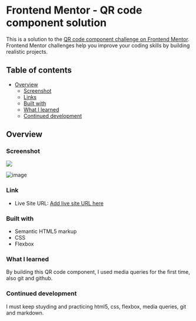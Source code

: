 # Frontend Mentor - QR code component solution

This is a solution to the [QR code component challenge on Frontend Mentor](https://www.frontendmentor.io/challenges/qr-code-component-iux_sIO_H). Frontend Mentor challenges help you improve your coding skills by building realistic projects. 

## Table of contents

- [Overview](#overview)
  - [Screenshot](#screenshot)
  - [Links](#links)
  - [Built with](#built-with)
  - [What I learned](#what-i-learned)
  - [Continued development](#continued-development)

## Overview

### Screenshot

![](./screenshot.jpg)

![image](https://github.com/dialoma/dialoma.github.io/assets/110293284/e7c290d6-1929-4b7e-bde1-383714d70a30)


### Link

- Live Site URL: [Add live site URL here]([https://dialoma.github.io/])

### Built with

- Semantic HTML5 markup
- CSS
- Flexbox

### What I learned

By building this QR code component, I used media queries for the first time, also git and github.

### Continued development

I must keep stuyding and practicing html5, css, flexbox, media queries, git and markdown.
